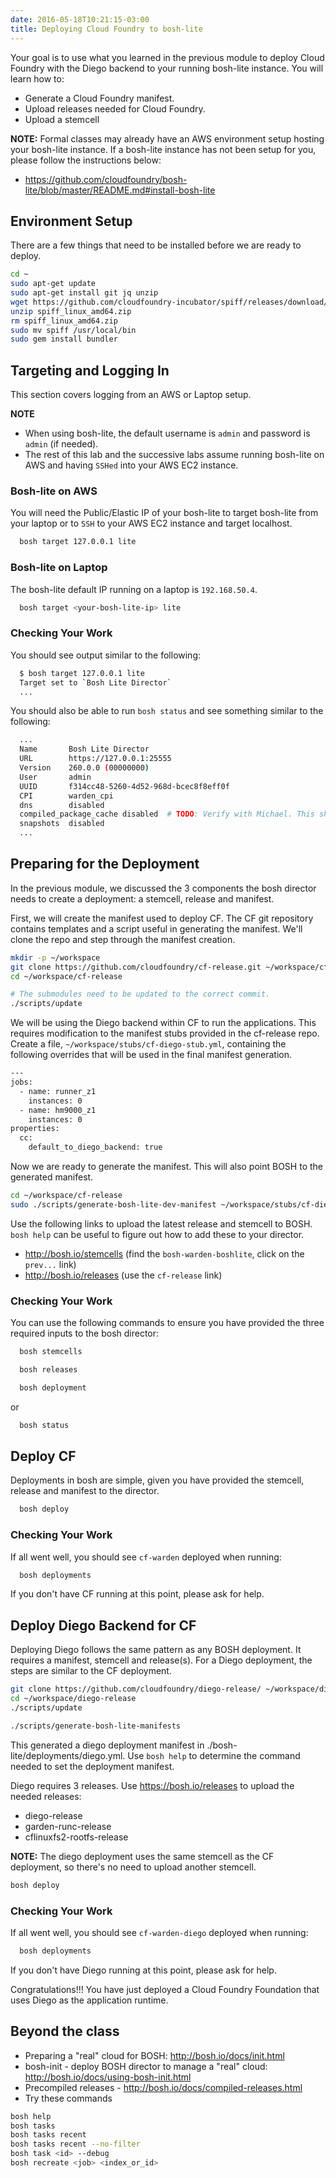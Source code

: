 ```yaml
---
date: 2016-05-18T10:21:15-03:00
title: Deploying Cloud Foundry to bosh-lite
---
```


Your goal is to use what you learned in the previous module to deploy Cloud Foundry with the Diego backend to your running bosh-lite instance. You will learn how to:

- Generate a Cloud Foundry manifest.
- Upload releases needed for Cloud Foundry.
- Upload a stemcell

**NOTE:** Formal classes may already have an AWS environment setup hosting your bosh-lite instance. If a bosh-lite instance has not been setup for you, please follow the instructions below:

- https://github.com/cloudfoundry/bosh-lite/blob/master/README.md#install-bosh-lite

## Environment Setup
There are a few things that need to be installed before we are ready to deploy.

```sh
cd ~
sudo apt-get update
sudo apt-get install git jq unzip
wget https://github.com/cloudfoundry-incubator/spiff/releases/download/v1.0.8/spiff_linux_amd64.zip
unzip spiff_linux_amd64.zip
rm spiff_linux_amd64.zip
sudo mv spiff /usr/local/bin
sudo gem install bundler
```

## Targeting and Logging In
This section covers logging from an AWS or Laptop setup.

**NOTE**

- When using bosh-lite, the default username is `admin` and password is `admin` (if needed).
- The rest of this lab and the successive labs assume running bosh-lite on AWS and having `SSHed` into your AWS EC2 instance.

### Bosh-lite on AWS
You will need the Public/Elastic IP of your bosh-lite to target bosh-lite from your laptop or to `SSH` to your AWS EC2 instance and target localhost.

```sh
  bosh target 127.0.0.1 lite
```
### Bosh-lite on Laptop

The bosh-lite default IP running on a laptop is `192.168.50.4`.  

```sh
  bosh target <your-bosh-lite-ip> lite
```

### Checking Your Work

You should see output similar to the following:

```sh
  $ bosh target 127.0.0.1 lite
  Target set to `Bosh Lite Director`
  ...
```

You should also be able to run `bosh status` and see something similar to the following:

```sh
  ...
  Name       Bosh Lite Director
  URL        https://127.0.0.1:25555
  Version    260.0.0 (00000000)
  User       admin
  UUID       f314cc48-5260-4d52-968d-bcec8f8eff0f
  CPI        warden_cpi
  dns        disabled
  compiled_package_cache disabled  # TODO: Verify with Michael. This showed enable my laptop.
  snapshots  disabled
  ...
```

## Preparing for the Deployment

In the previous module, we discussed the 3 components the bosh director needs to create a deployment: a stemcell, release and manifest.

First, we will create the manifest used to deploy CF. The CF git repository contains templates and a script useful in generating the manifest. We'll clone the repo and step through the manifest creation.

```sh
mkdir -p ~/workspace
git clone https://github.com/cloudfoundry/cf-release.git ~/workspace/cf-release
cd ~/workspace/cf-release

# The submodules need to be updated to the correct commit.
./scripts/update
```

We will be using the Diego backend within CF to run the applications. This requires modification to the manifest stubs provided in the cf-release repo. Create a file, `~/workspace/stubs/cf-diego-stub.yml`, containing the following overrides that will be used in the final manifest generation.

```sh
---
jobs:
  - name: runner_z1
    instances: 0
  - name: hm9000_z1
    instances: 0
properties:
  cc:
    default_to_diego_backend: true
```

Now we are ready to generate the manifest. This will also point BOSH to the
generated manifest.

```sh
cd ~/workspace/cf-release
sudo ./scripts/generate-bosh-lite-dev-manifest ~/workspace/stubs/cf-diego-stub.yml
```

Use the following links to upload the latest release and stemcell to BOSH.  `bosh help` can be useful to figure out how to add these to your director.

- http://bosh.io/stemcells (find the `bosh-warden-boshlite`, click on the `prev...` link)
- http://bosh.io/releases (use the `cf-release` link)

### Checking Your Work

You can use the following commands to ensure you have provided the three required inputs to the bosh director:

```sh
  bosh stemcells
```

```sh
  bosh releases
```

```sh
  bosh deployment
```

 or

```sh
  bosh status
```


## Deploy CF

Deployments in bosh are simple, given you have provided the stemcell, release and manifest to the director.


```sh
  bosh deploy
```

### Checking Your Work

If all went well, you should see `cf-warden` deployed when running:

```sh
  bosh deployments
```

If you don't have CF running at this point, please ask for help.

## Deploy Diego Backend for CF
Deploying Diego follows the same pattern as any BOSH deployment. It requires a manifest, stemcell and release(s). For a Diego deployment, the steps are similar to the CF deployment.

```sh
git clone https://github.com/cloudfoundry/diego-release/ ~/workspace/diego-release
cd ~/workspace/diego-release
./scripts/update

./scripts/generate-bosh-lite-manifests
```

This generated a diego deployment manifest in ./bosh-lite/deployments/diego.yml. Use `bosh help` to determine the command needed to set the deployment manifest.

Diego requires 3 releases. Use https://bosh.io/releases to upload the needed releases:

- diego-release
- garden-runc-release
- cflinuxfs2-rootfs-release

**NOTE:** The diego deployment uses the same stemcell as the CF deployment, so there's no need to upload another stemcell.

```sh
bosh deploy
```

### Checking Your Work

If all went well, you should see `cf-warden-diego` deployed when running:

```sh
  bosh deployments
```

If you don't have Diego running at this point, please ask for help.

Congratulations!!! You have just deployed a Cloud Foundry Foundation that uses Diego as the application runtime.

## Beyond the class

* Preparing a "real" cloud for BOSH: http://bosh.io/docs/init.html
* bosh-init - deploy BOSH director to manage a "real" cloud: http://bosh.io/docs/using-bosh-init.html
* Precompiled releases - http://bosh.io/docs/compiled-releases.html
* Try these commands

```sh
bosh help
bosh tasks
bosh tasks recent
bosh tasks recent --no-filter
bosh task <id> --debug
bosh recreate <job> <index_or_id>
```
